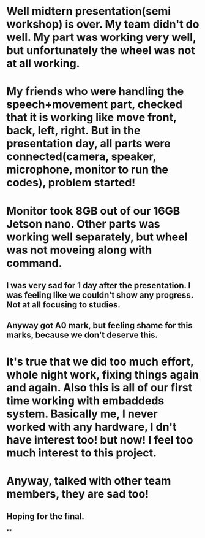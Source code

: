 # Well midtern presentation(semi workshop) is over. My team didn't do well. My part was working very well, but unfortunately the wheel was not at all working.

# My friends who were handling the speech+movement part, checked that it is working like move front, back, left, right. But in the presentation day, all parts were connected(camera, speaker, microphone, monitor to run the codes), problem started!

# Monitor took 8GB out of our 16GB Jetson nano. Other parts was working well separately, but wheel was not moveing along with command.

## I was very sad for 1 day after the presentation. I was feeling like we couldn't show any progress. Not at all focusing to studies.

## Anyway got A0 mark, but feeling shame for this marks, because we don't deserve this. 
# It's true that we did too much effort, whole night work, fixing things again and again. Also this is all of our first time working with embaddeds system. Basically me, I never worked with any hardware, I dn't have interest too! but now! I feel too much interest to this project.

# Anyway, talked with other team members, they are sad too!

## Hoping for the final.

**